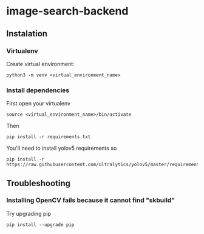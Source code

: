 # image-search-backend

## Instalation

### Virtualenv

Create virtual environment:

```
python3 -m venv <virtual_environment_name>
```

### Install dependencies

First open your virtualenv
```
source <virtual_environment_name>/bin/activate
```

Then
```angular2html
pip install -r requirements.txt
```

You'll need to install yolov5 requirements so

```angular2html
pip install -r https://raw.githubusercontent.com/ultralytics/yolov5/master/requirements.txt
```

## Troubleshooting

### Installing OpenCV fails because it cannot find "skbuild"

Try upgrading pip
```angular2html
pip install --upgrade pip
```